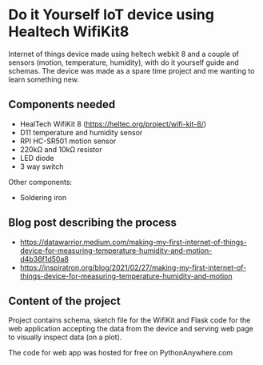 # Do it Yourself IoT device using Healtech WifiKit8

Internet of things device made using heltech webkit 8 and a couple of sensors (motion, temperature, humidity), with do it yourself guide and schemas. The device was made as a spare time project and me wanting to learn something new.

## Components needed

* HealTech WifiKit 8 (https://heltec.org/project/wifi-kit-8/)
* D11 temperature and humidity sensor
* RPI HC-SR501 motion sensor
* 220kΩ and 10kΩ resistor
* LED diode
* 3 way switch 

Other components:

* Soldering iron

## Blog post describing the process

* https://datawarrior.medium.com/making-my-first-internet-of-things-device-for-measuring-temperature-humidity-and-motion-d4b36f1d50a8
* https://inspiratron.org/blog/2021/02/27/making-my-first-internet-of-things-device-for-measuring-temperature-humidity-and-motion

## Content of the project

Project contains schema, sketch file for the WifiKit and Flask code for the web application accepting the data from the device and serving web page to visually inspect data (on a plot).

The code for web app was hosted for free on PythonAnywhere.com

